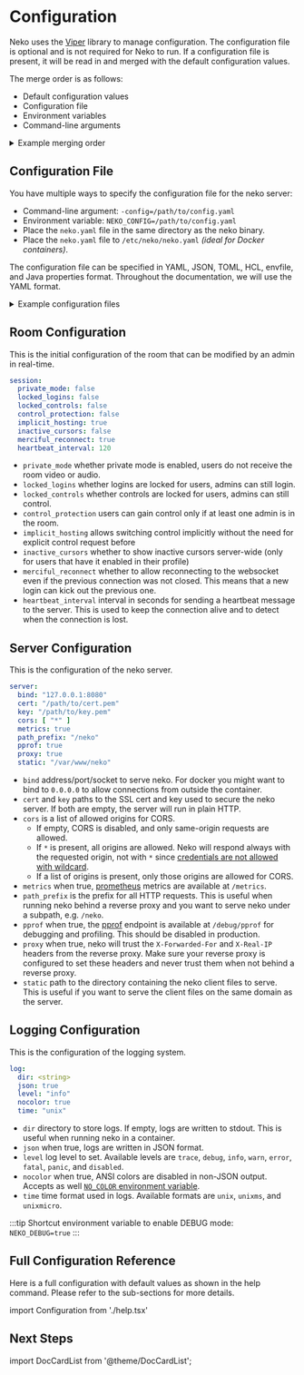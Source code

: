 # Configuration

Neko uses the [Viper](https://github.com/spf13/viper) library to manage configuration. The configuration file is optional and is not required for Neko to run. If a configuration file is present, it will be read in and merged with the default configuration values.

The merge order is as follows:

- Default configuration values
- Configuration file
- Environment variables
- Command-line arguments

<details>
  <summary>Example merging order</summary>

```bash
# Default Value: 127.0.0.1:8080

# Config File
cat config.yaml <<EOF
server:
  bind: "127.0.0.1:8081"
EOF

# Environment Variable
export NEKO_SERVER_BIND=127.0.0.1:8082

# Command-line Argument
./neko -config=config.yaml -server.bind=127.0.0.1:8083
```

The final value of `server.bind` will be `127.0.0.1:8083`.

</details>

## Configuration File

You have multiple ways to specify the configuration file for the neko server:

- Command-line argument: `-config=/path/to/config.yaml`
- Environment variable: `NEKO_CONFIG=/path/to/config.yaml`
- Place the `neko.yaml` file in the same directory as the neko binary.
- Place the `neko.yaml` file to `/etc/neko/neko.yaml` *(ideal for Docker containers)*.

The configuration file can be specified in YAML, JSON, TOML, HCL, envfile, and Java properties format. Throughout the documentation, we will use the YAML format.

<details>
  <summary>Example configuration files</summary>

import Tabs from '@theme/Tabs';
import TabItem from '@theme/TabItem';

<Tabs>
  <TabItem value="yaml" label="YAML">

    ```yaml title="config.yaml"
    capture:
      screencast:
        enabled: false

    server:
      pprof: true

    desktop:
      screen: "1920x1080@60"

    member:
      provider: "multiuser"
      multiuser:
      admin_password: "admin"
      user_password: "neko"

    session:
      merciful_reconnect: true
      implicit_hosting: false
      inactive_cursors: true
      cookie:
        enabled: false

    webrtc:
      icelite: true
      iceservers:
        # Backend servers are ignored if icelite is true.
        backend:
          - urls: [ stun:stun.l.google.com:19302 ]
        frontend:
          - urls: [ stun:stun.l.google.com:19305 ]
    ```
  
  </TabItem>

  <TabItem value="json" label="JSON">

    ```json title="config.json"
    {
      "capture": {
        "screencast": {
          "enabled": false
        }
      },
      "server": {
        "pprof": true
      },
      "desktop": {
        "screen": "1920x1080@60"
      },
      "member": {
        "provider": "multiuser",
        "multiuser": {
          "admin_password": "admin",
          "user_password": "neko"
        }
      },
      "session": {
        "merciful_reconnect": true,
        "implicit_hosting": false,
        "inactive_cursors": true,
        "cookie": {
          "enabled": false
        }
      },
      "webrtc": {
        "icelite": true,
        "iceservers": {
          "backend": [
            {
              "urls": [ "stun:stun.l.google.com:19302" ]
            }
          ],
          "frontend": [
            {
              "urls": [ "stun:stun.l.google.com:19305" ]
            }
          ]
        }
      }
    }
    ```

  </TabItem>
  <TabItem value="toml" label="TOML">

    ```toml title="config.toml"
    [capture.screencast]
    enabled = false

    [server]
    pprof = true

    [desktop]
    screen = "1920x1080@60"

    [member]
    provider = "multiuser"

    [member.multiuser]
    admin_password = "admin"
    user_password = "neko"

    [session]
    merciful_reconnect = true
    implicit_hosting = false
    inactive_cursors = true

    [session.cookie]
    enabled = false

    [webrtc]
    icelite = true

    [[webrtc.iceservers.backend]]
    urls = [ "stun:stun.l.google.com:19302" ]

    [[webrtc.iceservers.frontend]]
    urls = [ "stun:stun.l.google.com:19305" ]
    ```

  </TabItem>

  <TabItem value="hcl" label="HCL">

    ```hcl title="config.hcl"
    capture {
      screencast {
        enabled = false
      }
    }

    server {
      pprof = true
    }

    desktop {
      screen = "1920x1080@60"
    }

    member {
      provider = "multiuser"

      multiuser {
        admin_password = "admin"
        user_password = "neko"
      }
    }

    session {
      merciful_reconnect = true
      implicit_hosting = false
      inactive_cursors = true

      cookie {
        enabled = false
      }
    }

    webrtc {
      icelite = true

      iceservers {
        backend {
          urls = [ "stun:stun.l.google.com:19302" ]
        }

        frontend {
          urls = [ "stun:stun.l.google.com:19305" ]
        }
      }
    }
    ```

  </TabItem>

  <TabItem value="envfile" label="Envfile">

    ```env title=".env"
    CAPTURE_SCREENCAST_ENABLED=false

    SERVER_PPROF=true

    DESKTOP_SCREEN=1920x1080@60

    MEMBER_PROVIDER=multiuser
    MEMBER_MULTIUSER_ADMIN_PASSWORD=admin
    MEMBER_MULTIUSER_USER_PASSWORD=neko

    SESSION_MERCIFUL_RECONNECT=true
    SESSION_IMPLICIT_HOSTING=false
    SESSION_INACTIVE_CURSORS=true
    SESSION_COOKIE_ENABLED=false

    WEBRTC_ICELITE=true

    WEBRTC_ICESERVERS_BACKEND="[{"urls":["stun:stun.l.google.com:19302"]}]"
    WEBRTC_ICESERVERS_FRONTEND="[{"urls":["stun:stun.l.google.com:19305"]}]"
    ```

  </TabItem>

  <TabItem value="properties" label="Java Properties">

    ```properties title="config.properties"
    capture.screencast.enabled = false

    server.pprof = true

    desktop.screen = 1920x1080@60

    member.provider = multiuser
    member.multiuser.admin_password = admin
    member.multiuser.user_password = neko

    session.merciful_reconnect = true
    session.implicit_hosting = false
    session.inactive_cursors = true
    session.cookie.enabled = false

    webrtc.icelite = true

    webrtc.iceservers.backend[0].urls[0] = stun:stun.l.google.com:19302
    webrtc.iceservers.frontend[0].urls[0] = stun:stun.l.google.com:19305
    ```

  </TabItem>

</Tabs>

</details>

## Room Configuration

This is the initial configuration of the room that can be modified by an admin in real-time.

```yaml title="config.yaml"
session:
  private_mode: false
  locked_logins: false
  locked_controls: false
  control_protection: false
  implicit_hosting: true
  inactive_cursors: false
  merciful_reconnect: true
  heartbeat_interval: 120
```

- `private_mode` whether private mode is enabled, users do not receive the room video or audio.
- `locked_logins` whether logins are locked for users, admins can still login.
- `locked_controls` whether controls are locked for users, admins can still control.
- `control_protection` users can gain control only if at least one admin is in the room.
- `implicit_hosting` allows switching control implicitly without the need for explicit control request before
- `inactive_cursors` whether to show inactive cursors server-wide (only for users that have it enabled in their profile)
- `merciful_reconnect` whether to allow reconnecting to the websocket even if the previous connection was not closed. This means that a new login can kick out the previous one.
- `heartbeat_interval` interval in seconds for sending a heartbeat message to the server. This is used to keep the connection alive and to detect when the connection is lost.

## Server Configuration

This is the configuration of the neko server.

```yaml title="config.yaml"
server:
  bind: "127.0.0.1:8080"
  cert: "/path/to/cert.pem"
  key: "/path/to/key.pem"
  cors: [ "*" ]
  metrics: true
  path_prefix: "/neko"
  pprof: true
  proxy: true
  static: "/var/www/neko"
```

- `bind` address/port/socket to serve neko. For docker you might want to bind to `0.0.0.0` to allow connections from outside the container.
- `cert` and `key` paths to the SSL cert and key used to secure the neko server. If both are empty, the server will run in plain HTTP.
- `cors` is a list of allowed origins for CORS.
  - If empty, CORS is disabled, and only same-origin requests are allowed.
  - If `*` is present, all origins are allowed. Neko will respond always with the requested origin, not with `*` since [credentials are not allowed with wildcard](https://developer.mozilla.org/en-US/docs/Web/HTTP/CORS/Errors/CORSNotSupportingCredentials).
  - If a list of origins is present, only those origins are allowed for CORS.
- `metrics` when true, [prometheus](https://prometheus.io/docs/prometheus/latest/getting_started/) metrics are available at `/metrics`.
- `path_prefix` is the prefix for all HTTP requests. This is useful when running neko behind a reverse proxy and you want to serve neko under a subpath, e.g. `/neko`.
- `pprof` when true, the [pprof](https://golang.org/pkg/net/http/pprof/) endpoint is available at `/debug/pprof` for debugging and profiling. This should be disabled in production.
- `proxy` when true, neko will trust the `X-Forwarded-For` and `X-Real-IP` headers from the reverse proxy. Make sure your reverse proxy is configured to set these headers and never trust them when not behind a reverse proxy.
- `static` path to the directory containing the neko client files to serve. This is useful if you want to serve the client files on the same domain as the server.

## Logging Configuration

This is the configuration of the logging system.

```yaml title="config.yaml"
log:
  dir: <string>
  json: true
  level: "info"
  nocolor: true
  time: "unix"
```

- `dir` directory to store logs. If empty, logs are written to stdout. This is useful when running neko in a container.
- `json` when true, logs are written in JSON format.
- `level` log level to set. Available levels are `trace`, `debug`, `info`, `warn`, `error`, `fatal`, `panic`, and `disabled`.
- `nocolor` when true, ANSI colors are disabled in non-JSON output. Accepts as well [`NO_COLOR` environment variable](https://no-color.org/).
- `time` time format used in logs. Available formats are `unix`, `unixms`, and `unixmicro`.

:::tip
Shortcut environment variable to enable DEBUG mode: `NEKO_DEBUG=true`
:::

## Full Configuration Reference

Here is a full configuration with default values as shown in the help command. Please refer to the sub-sections for more details.

import Configuration from './help.tsx'

<Configuration />

## Next Steps

import DocCardList from '@theme/DocCardList';

<DocCardList />
